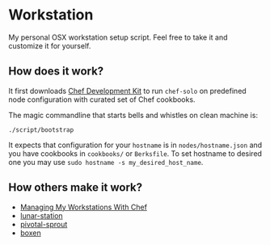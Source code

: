 Workstation
===========

My personal OSX workstation setup script. Feel free to take it and customize it for yourself.

## How does it work?

It first downloads [Chef Development Kit](http://downloads.getchef.com/chef-dk/) to run `chef-solo` on predefined node configuration with curated set of Chef cookbooks.

The magic commandline that starts bells and whistles on clean machine is:
```
./script/bootstrap
```

It expects that configuration for your `hostname` is in `nodes/hostname.json` and you have cookbooks in `cookbooks/` or `Berksfile`.
To set hostname to desired one you may use `sudo hostname -s my_desired_host_name`.

## How others make it work?

* [Managing My Workstations With Chef](http://jtimberman.housepub.org/blog/2011/04/03/managing-my-workstations-with-chef/)
* [lunar-station](https://github.com/LunarLogicPolska/lunar-station)
* [pivotal-sprout](https://github.com/pivotal-sprout/)
* [boxen](https://boxen.github.com/)
